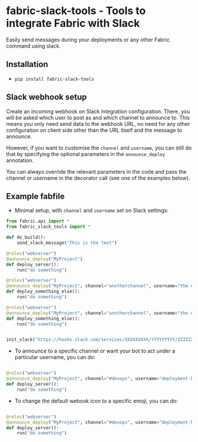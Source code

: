 # fabric-slack-tools - Tools to integrate Fabric with Slack

Easily send messages during your deployments or any other Fabric command using slack.

## Installation
* `pip install fabric-slack-tools`

## Slack webhook setup
Create an incoming webhook on Slack integration configuration. There, you will be asked which user to post as and which
channel to announce to. This means you only need send data to the webhook URL, no need for any other configuration
on client side other than the URL itself and the message to announce.

However, if you want to customise the `channel` and `username`, you can still do that by specifying the optional
parameters in the `announce_deploy` annotation.

You can always override the relevant parameters in the code and pass the channel or username in the decorator call (see one of the examples below).

## Example fabfile

- Minimal setup, with `channel` and `username` set on Slack settings:

```python
from fabric.api import *
from fabric_slack_tools import *

def do_build():
    send_slack_message("This is the text")

@roles("webserver")
@announce_deploy("MyProject")
def deploy_server():
    run("do something")

@roles("webserver")
@announce_deploy("MyProject", channel="anotherchannel", username="the other bot")
def deploy_something_else():
    run("do something")

@roles("webserver")
@announce_deploy("MyProject", channel="anotherchannel", username="the other bot", icon_emoji=":panda_face:")
def deploy_something_else():
    run("do something")


init_slack("https://hooks.slack.com/services/XXXXXXXXX/YYYYYYYYY/ZZZZZZZZZZZZZZZZZZZZZZZZ")
```

- To announce to a specific channel or want your bot to act under a particular username, you can do:

```python

@roles("webserver")
@announce_deploy("MyProject", channel="#devops", username="deployment-bot")
def deploy_server():
    run("do something")

```

- To change the default webook icon to a specific emoji, you can do:

```python

@roles("webserver")
@announce_deploy("MyProject", channel="#devops", username="deployment-bot", icon_emoji=":panda_face:")
def deploy_server():
    run("do something")

```
